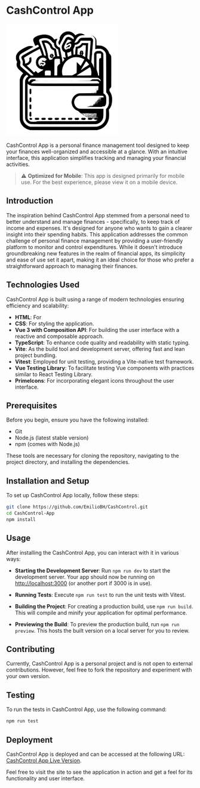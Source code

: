 # CashControl App

<img src="src/assets/cashcontrol-icon.svg" width="300" height="300" alt="CashControl-logo">

CashControl App is a personal finance management tool designed to keep your finances well-organized and accessible at a glance. With an intuitive interface, this application simplifies tracking and managing your financial activities.

> :warning: **Optimized for Mobile**: This app is designed primarily for mobile use. For the best experience, please view it on a mobile device.

## Introduction

The inspiration behind CashControl App stemmed from a personal need to better understand and manage finances - specifically, to keep track of income and expenses. It's designed for anyone who wants to gain a clearer insight into their spending habits. This application addresses the common challenge of personal finance management by providing a user-friendly platform to monitor and control expenditures. While it doesn't introduce groundbreaking new features in the realm of financial apps, its simplicity and ease of use set it apart, making it an ideal choice for those who prefer a straightforward approach to managing their finances.

## Technologies Used

CashControl App is built using a range of modern technologies ensuring efficiency and scalability:
- **HTML**: For
- **CSS**: For styling the application.
- **Vue 3 with Composition API**: For building the user interface with a reactive and composable approach.
- **TypeScript**: To enhance code quality and readability with static typing.
- **Vite**: As the build tool and development server, offering fast and lean project bundling.
- **Vitest**: Employed for unit testing, providing a Vite-native test framework.
- **Vue Testing Library**: To facilitate testing Vue components with practices similar to React Testing Library.
- **PrimeIcons**: For incorporating elegant icons throughout the user interface.

## Prerequisites

Before you begin, ensure you have the following installed:
- Git
- Node.js (latest stable version)
- npm (comes with Node.js)

These tools are necessary for cloning the repository, navigating to the project directory, and installing the dependencies.

## Installation and Setup

To set up CashControl App locally, follow these steps:

```bash
git clone https://github.com/EmilioBH/CashControl.git
cd CashControl-App
npm install
```
## Usage

After installing the CashControl App, you can interact with it in various ways:

- **Starting the Development Server**: Run `npm run dev` to start the development server. Your app should now be running on [http://localhost:3000](http://localhost:3000) (or another port if 3000 is in use).

- **Running Tests**: Execute `npm run test` to run the unit tests with Vitest.

- **Building the Project**: For creating a production build, use `npm run build`. This will compile and minify your application for optimal performance.

- **Previewing the Build**: To preview the production build, run `npm run preview`. This hosts the built version on a local server for you to review.

## Contributing

Currently, CashControl App is a personal project and is not open to external contributions. However, feel free to fork the repository and experiment with your own version.

## Testing

To run the tests in CashControl App, use the following command:

```bash
npm run test
```
## Deployment

CashControl App is deployed and can be accessed at the following URL: [CashControl App Live Version](https://cash-control-app.netlify.app/).

Feel free to visit the site to see the application in action and get a feel for its functionality and user interface.
